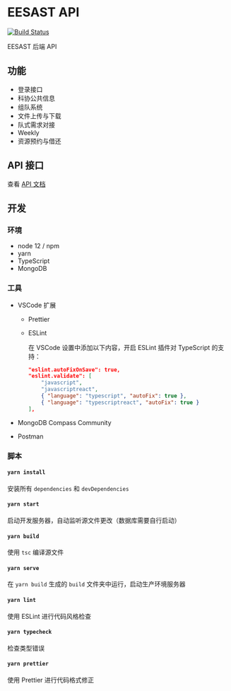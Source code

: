 # EESAST API

[![Build Status](https://travis-ci.com/eesast/api.svg?branch=master)](https://travis-ci.com/eesast/api)

EESAST 后端 API

## 功能

- 登录接口
- 科协公共信息
- 组队系统
- 文件上传与下载
- 队式需求对接
- Weekly
- 资源预约与借还

## API 接口

查看 [API 文档](https://eesast.com/api)

## 开发

### 环境

- node 12 / npm
- yarn
- TypeScript
- MongoDB

### 工具

- VSCode 扩展

  - Prettier
  - ESLint

    在 VSCode 设置中添加以下内容，开启 ESLint 插件对 TypeScript 的支持：

    ```json
    "eslint.autoFixOnSave": true,
    "eslint.validate": [
        "javascript",
        "javascriptreact",
        { "language": "typescript", "autoFix": true },
        { "language": "typescriptreact", "autoFix": true }
    ],
    ```

- MongoDB Compass Community

- Postman

### 脚本

#### `yarn install`

安装所有 `dependencies` 和 `devDependencies`

#### `yarn start`

启动开发服务器，自动监听源文件更改（数据库需要自行启动）

#### `yarn build`

使用 `tsc` 编译源文件

#### `yarn serve`

在 `yarn build` 生成的 `build` 文件夹中运行，启动生产环境服务器

#### `yarn lint`

使用 ESLint 进行代码风格检查

#### `yarn typecheck`

检查类型错误

#### `yarn prettier`

使用 Prettier 进行代码格式修正
